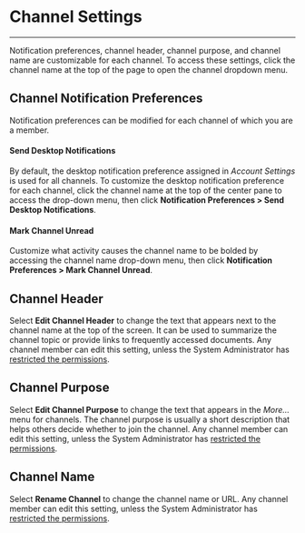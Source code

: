 # Channel Settings
_____
Notification preferences, channel header, channel purpose, and channel name are customizable for each channel. To access these settings, click the channel name at the top of the page to open the channel dropdown menu.

## Channel Notification Preferences
Notification preferences can be modified for each channel of which you are a member.

#### Send Desktop Notifications
By default, the desktop notification preference assigned in *Account Settings* is used for all channels. To customize the desktop notification preference for each channel, click the channel name at the top of the center pane to access the drop-down menu, then click **Notification Preferences > Send Desktop Notifications**.

#### Mark Channel Unread
Customize what activity causes the channel name to be bolded by accessing the channel name drop-down menu, then click **Notification Preferences > Mark Channel Unread**.

## Channel Header
Select **Edit Channel Header** to change the text that appears next to the channel name at the top of the screen. It can be used to summarize the channel topic or provide links to frequently accessed documents. Any channel member can edit this setting, unless the System Administrator has [restricted the permissions](https://docs.mattermost.com/administration/config-settings.html#enable-public-channel-renaming-for).

## Channel Purpose
Select **Edit Channel Purpose** to change the text that appears in the *More…* menu for channels. The channel purpose is usually a short description that helps others decide whether to join the channel. Any channel member can edit this setting, unless the System Administrator has [restricted the permissions](https://docs.mattermost.com/administration/config-settings.html#enable-public-channel-renaming-for).

## Channel Name
Select **Rename Channel** to change the channel name or URL. Any channel member can edit this setting, unless the System Administrator has [restricted the permissions](https://docs.mattermost.com/administration/config-settings.html#enable-public-channel-renaming-for).
